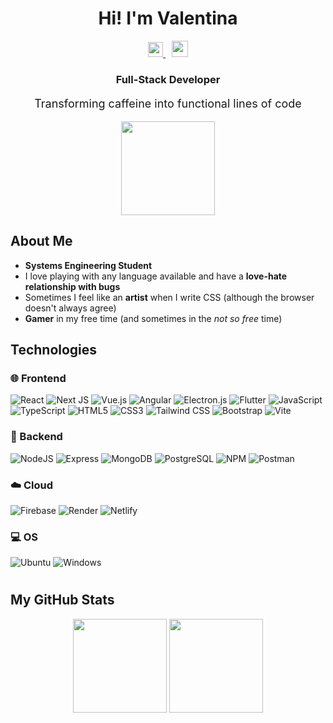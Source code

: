 <h1 align="center">Hi! I'm Valentina</h1>

<div align="center">
  <a href="https://www.linkedin.com/in/valentina-vergel-b05303340/">
    <img width="24px" src="https://upload.wikimedia.org/wikipedia/commons/thumb/8/81/LinkedIn_icon.svg/2048px-LinkedIn_icon.svg.png" />
  </a>
  
  <a href="mailto:vvergelv@ufpso.edu.co" style="margin-left:10px;">
    <img width="26px" src="https://cdn.simpleicons.org/gmail" />
  </a>
</div>

<h3 align="center"><b>Full-Stack Developer</b></h3>
<p align="center" style="font-size:18px;">Transforming caffeine into functional lines of code</p>

<div align="center">
  <img src="https://media.giphy.com/media/v1.Y2lkPTc5MGI3NjExdHpscTd1ZnpxaHdnMDFmeHN3dHkyc2Q2cGR1cmxlcWg5M3BrMXU1ZSZlcD12MV9naWZzX3NlYXJjaCZjdD1n/iUaDOqormK0U5yEdRT/giphy.gif" width="150">
</div>

## About Me
- **Systems Engineering Student**
- I love playing with any language available and have a **love-hate relationship with bugs**
- Sometimes I feel like an **artist** when I write CSS (although the browser doesn't always agree)
- **Gamer** in my free time (and sometimes in the *not so free* time)

## Technologies
### 🌐 Frontend

![React](https://img.shields.io/badge/react-%2320232a.svg?style=for-the-badge&logo=react&logoColor=%2361DAFB)
![Next JS](https://img.shields.io/badge/Next-black?style=for-the-badge&logo=next.js&logoColor=white)
![Vue.js](https://img.shields.io/badge/Vue.js-35495E?style=for-the-badge&logo=vuedotjs&logoColor=4FC08D)
![Angular](https://img.shields.io/badge/Angular-DD0031?style=for-the-badge&logo=angular&logoColor=white)
![Electron.js](https://img.shields.io/badge/Electron-47848F?style=for-the-badge&logo=electron&logoColor=white)
![Flutter](https://img.shields.io/badge/Flutter-02569B?style=for-the-badge&logo=flutter&logoColor=white)
![JavaScript](https://img.shields.io/badge/javascript-%23323330.svg?style=for-the-badge&logo=javascript&logoColor=%23F7DF1E)
![TypeScript](https://img.shields.io/badge/typescript-%23007ACC.svg?style=for-the-badge&logo=typescript&logoColor=white)
![HTML5](https://img.shields.io/badge/html5-%23E34F26.svg?style=for-the-badge&logo=html5&logoColor=white)
![CSS3](https://img.shields.io/badge/css3-%231572B6.svg?style=for-the-badge&logo=css3&logoColor=white)
![Tailwind CSS](https://img.shields.io/badge/tailwind%20css-%2335495e.svg?style=for-the-badge&logo=tailwindcss&logoColor=%234FC08D)
![Bootstrap](https://img.shields.io/badge/bootstrap-7952B3?style=for-the-badge&logo=bootstrap&logoColor=white)
![Vite](https://img.shields.io/badge/Vite-B73BFE?style=for-the-badge&logo=vite&logoColor=FFD62E)
<br/>

### 🔧 Backend

![NodeJS](https://img.shields.io/badge/node.js-6DA55F?style=for-the-badge&logo=node.js&logoColor=white)
![Express](https://img.shields.io/badge/express-%23000000.svg?style=for-the-badge&logo=express&logoColor=white)
![MongoDB](https://img.shields.io/badge/MongoDB-4EA94B?style=for-the-badge&logo=mongodb&logoColor=white)
![PostgreSQL](https://img.shields.io/badge/PostgreSQL-316192?style=for-the-badge&logo=postgresql&logoColor=white)
![NPM](https://img.shields.io/badge/npm-CB3837?style=for-the-badge&logo=npm&logoColor=white)
![Postman](https://img.shields.io/badge/Postman-FF6C37?style=for-the-badge&logo=Postman&logoColor=white)
<br/>

### ☁️ Cloud

![Firebase](https://img.shields.io/badge/firebase-ffca28?style=for-the-badge&logo=firebase&logoColor=black)
![Render](https://img.shields.io/badge/Render-46E3B7?style=for-the-badge&logo=render&logoColor=white)
![Netlify](https://img.shields.io/badge/netlify-00C7B7?style=for-the-badge&logo=netlify&logoColor=white)
<br/>

### 💻 OS
![Ubuntu](https://img.shields.io/badge/Ubuntu-E95420?style=for-the-badge&logo=ubuntu&logoColor=white)
![Windows](https://img.shields.io/badge/Windows-0078D6?style=for-the-badge&logo=windows&logoColor=white)
<br/>
#

## My GitHub Stats
<div align="center">
  <img src="https://github-readme-stats.vercel.app/api/top-langs/?username=vlvergel&layout=compact&theme=tokyonight" height="150">
  <img src="https://github-readme-stats.vercel.app/api?username=vlvergel&show_icons=true&theme=tokyonight" height="150">
</div>
